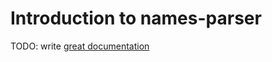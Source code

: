 # Introduction to names-parser

TODO: write [great documentation](http://jacobian.org/writing/what-to-write/)
